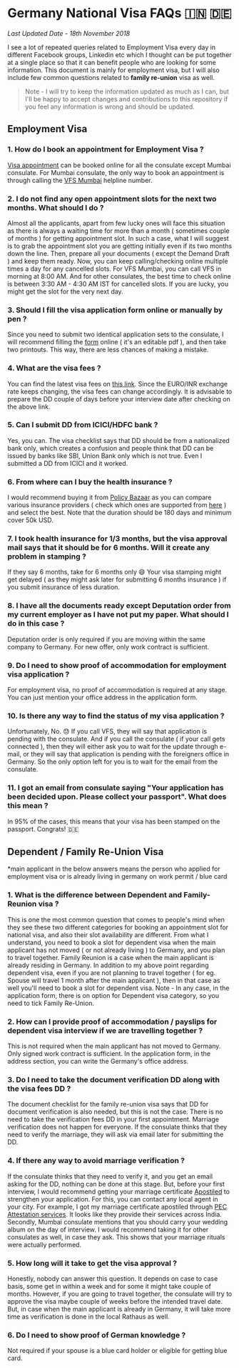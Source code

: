 # Germany National Visa FAQs :india: :de: 

_Last Updated Date - 18th November 2018_

I see a lot of repeated queries related to Employment Visa every day in different Facebook groups, Linkedin etc which I thought can be put together at a single place so that it can benefit people who are looking for some information. This document is mainly for employment visa, but I will also include few common questions related to **family re-union** visa as well.

> Note - I will try to keep the information updated as much as I can, but I'll be happy to accept changes and contributions to this repository if you feel any information is wrong and should be updated.

## Employment Visa

### 1. How do I book an appointment for Employment Visa ?

[Visa appointment](https://india.diplo.de/in-en/service/05-VisaEinreise/-/1987006) can be booked online for all the consulate except Mumbai consulate. For Mumbai consulate, the only way to book an appointment is through calling the [VFS Mumbai](http://www.vfs-germany.co.in/mumbai/index.html) helpline number.


### 2. I do not find any open appointment slots for the next two months. What should I do ?

Almost all the applicants, apart from few lucky ones will face this situation as there is always a waiting time for more than a month ( sometimes couple of months ) for getting appointment slot. In such a case, what I will suggest is to grab the appointment slot you are getting initially even if its two months down the line. Then, prepare all your documents ( except the Demand Draft ) and keep them ready. Now, you can keep calling/checking online multiple times a day for any cancelled slots. For VFS Mumbai, you can call VFS in morning at 8:00 AM. And for other consulates, the best time to check online is between 3:30 AM - 4:30 AM IST for cancelled slots. If you are lucky, you might get the slot for the very next day.


### 3. Should I fill the visa application form online or manually by pen ?

Since you need to submit two identical application sets to the consulate, I will recommend filling the [form](https://india.diplo.de/blob/1822264/d317e8941e42d93fea294b3d12b05180/antrag-national-data.pdf) online ( it's an editable pdf ), and then take two printouts. This way, there are less chances of making a mistake.


### 4. What are the visa fees ?

You can find the latest visa fees on [this link](https://india.diplo.de/in-en/service/-/1987084). Since the EURO/INR exchange rate keeps changing, the visa fees can change accordingly. It is advisable to prepare the DD couple of days before your interview date after checking on the above link.


### 5. Can I submit DD from ICICI/HDFC bank ?

Yes, you can. The visa checklist says that DD should be from a nationalized bank only, which creates a confusion and people think that DD can be issued by banks like SBI, Union Bank only which is not true. Even I submitted a DD from ICICI and it worked.


### 6. From where can I buy the health insurance ?

I would recommend buying it from [Policy Bazaar](https://travel.policybazaar.com/) as you can compare various insurance providers ( check which ones are supported from [here](https://india.diplo.de/blob/1988500/cc58ff2d4af2e57febaf65788167a530/overseas-medical-insurance-data.pdf) ) and select the best. Note that the duration should be 180 days and minimum cover 50k USD.


### 7. I took health insurance for 1/3 months, but the visa approval mail says that it should be for 6 months. Will it create any problem in stamping ?

If they say 6 months, take for 6 months only :smile: Your visa stamping might get delayed ( as they might ask later for submitting 6 months insurance ) if you submit insurance of less duration.


### 8. I have all the documents ready except Deputation order from my current employer as I have not put my paper. What should I do in this case ?

Deputation order is only required if you are moving within the same company to Germany. For new offer, only work contract is sufficient.


### 9. Do I need to show proof of accommodation for employment visa application ?

For employment visa, no proof of accommodation is required at any stage. You can just mention your office address in the application form.


### 10. Is there any way to find the status of my visa application ?

Unfortunately, No. :sweat: If you call VFS, they will say that application is pending with the consulate. And if you call the consulate ( if your call gets connected ), then they will either ask you to wait for the update through e-mail, or they will say that application is pending with the foreigners office in Germany. So the only option left for you is to wait for the email from the consulate.


### 11. I got an email from consulate saying "Your application has been decided upon. Please collect your passport". What does this mean ?

In 95% of the cases, this means that your visa has been stamped on the passport. Congrats! :de:


## Dependent / Family Re-Union Visa

*main applicant in the below answers means the person who applied for employment visa or is already living in germany on work permit / blue card

### 1. What is the difference between Dependent and Family-Reunion visa ?

This is one the most common question that comes to people's mind when they see these two different categories for booking an appointment slot for national visa, and also their slot availability are different. From what I understand, you need to book a slot for dependent visa when the main applicant has not moved ( or not already living ) to Germany, and you plan to travel together. Family Reunion is a case when the main applicant is already residing in Germany.
In addition to my above point regarding dependent visa, even if you are not planning to travel together ( for eg. Spouse will travel 1 month after the main applicant ), then in that case as well you'll need to book a slot for dependent visa.
Note - In any case, in the application form, there is on option for Dependent visa category, so you need to tick Family Re-Union.


### 2. How can I provide proof of accommodation / payslips for dependent visa interview if we are travelling together ?
This is not required when the main applicant has not moved to Germany. Only signed work contract is sufficient. In the application form, in the address section, you can write the Germany's office address.


### 3. Do I need to take the document verification DD along with the visa fees DD ?
The document checklist for the family re-union visa says that DD for document verification is also needed, but this is not the case. There is no need to take the verification fees DD in your first appointment. Marriage verification does not happen for everyone. If the consulate thinks that they need to verify the marriage, they will ask via email later for submitting the DD.

### 4. If there any way to avoid marriage verification ?
If the consulate thinks that they need to verify it, and you get an email asking for the DD, nothing can be done at this stage. But, before your first interview, I would recommend getting your marriage certificate [Apostiled](http://www.vfsattestation.com/attestation.asp) to strengthen your application. For this, you can contact any local agent in your city. For example, I got my marriage certificate apostiled through [PEC Attestation services](https://www.pecattestation.com/). It looks like they provide their services across India.
Secondly, Mumbai consulate mentions that you should carry your wedding album on the day of interview. I would recommend taking it for other consulates as well, in case they ask. This shows that your marriage rituals were actually performed.


### 5. How long will it take to get the visa approval ?
Honestly, nobody can answer this question. It depends on case to case basis, some get in within a week and for some it might take couple of months. However, if you are going to travel together, the consulate will try to approve the visa maybe couple of weeks before the intended travel date. But, in case when the main applicant is  already in Germany, it will take more time as verification is done in the local Rathaus as well.

### 6. Do I need to show proof of German knowledge ?
Not required if your spouse is a blue card holder or eligible for getting blue card.


